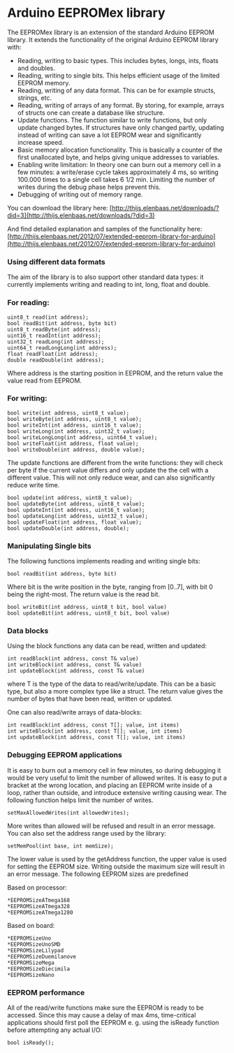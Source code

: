 # Arduino EEPROMex library 

The EEPROMex library is an extension of the standard Arduino EEPROM library. It extends the functionality of the original Arduino EEPROM library with:

* Reading, writing to basic types. This includes  bytes, longs, ints, floats and doubles.
* Reading, writing to single bits. This helps efficient usage of the limited EEPROM memory.
* Reading, writing of any data format. This can be for example structs, strings, etc.
* Reading, writing of arrays of any format. By storing, for example, arrays of structs one can create a database like structure.
* Update functions. The function similar to write functions, but only update changed bytes. If structures have only changed partly, updating instead of writing can save a lot EEPROM wear and significantly increase speed.
* Basic memory allocation functionality. This is basically a counter of the first unallocated byte, and helps giving unique addresses to variables.
* Enabling write limitation: In theory one can burn out a memory cell in a few minutes: a write/erase cycle takes approximately 4 ms, so writing 100.000 times to a single cell takes 6 1/2 min. Limiting the number of writes during the debug phase helps prevent this.
* Debugging of writing out of memory range.

You can download the library here: 
[http://thijs.elenbaas.net/downloads/?did=3](http://thijs.elenbaas.net/downloads/?did=3)
 
And find detailed explanation and samples of the functionality here: 
[http://thijs.elenbaas.net/2012/07/extended-eeprom-library-for-arduino](http://thijs.elenbaas.net/2012/07/extended-eeprom-library-for-arduino)

### Using different data formats

The aim of the library is to also support other standard data types: it currently implements writing and reading to int, long, float and double.

### For reading:
```
uint8_t read(int address);
bool readBit(int address, byte bit)
uint8_t readByte(int address);
uint16_t readInt(int address);
uint32_t readLong(int address);
uint64_t readLongLong(int address);
float readFloat(int address);
double readDouble(int address);
```

Where address is the starting position in EEPROM, and the return value the value read from EEPROM. 

### For writing:
```
bool write(int address, uint8_t value);
bool writeByte(int address, uint8_t value);
bool writeInt(int address, uint16_t value);
bool writeLong(int address, uint32_t value);
bool writeLongLong(int address, uint64_t value);
bool writeFloat(int address, float value);
bool writeDouble(int address, double value);
```
The update functions are different from the write functions: they will check per byte if the current value differs and only update the the cell with a different value. This will not only reduce wear, and can also significantly reduce write time.

```
bool update(int address, uint8_t value);
bool updateByte(int address, uint8_t value);
bool updateInt(int address, uint16_t value);
bool updateLong(int address, uint32_t value);
bool updateFloat(int address, float value);
bool updateDouble(int address, double);
```

### Manipulating Single bits

The following functions implements reading and writing single bits:

```
bool readBit(int address, byte bit)
```
Where bit is the write position in the byte, ranging from [0..7], with bit 0 being the right-most.  The return value is the read bit.

```
bool writeBit(int address, uint8_t bit, bool value)
bool updateBit(int address, uint8_t bit, bool value)
```

### Data blocks

Using the block functions any data can be read, written and updated:

```
int readBlock(int address, const T& value)
int writeBlock(int address, const T& value)
int updateBlock(int address, const T& value)
```

where T is the type of the data to read/write/update. This can be a basic type, but also a more complex type like a struct. The return value gives the number of bytes that have been read, written or updated.

One can also read/write arrays of data-blocks:

```
int readBlock(int address, const T[]; value, int items)
int writeBlock(int address, const T[]; value, int items)
int updateBlock(int address, const T[]; value, int items)
```

### Debugging EEPROM applications 

It is easy to burn out a memory cell in few minutes, so during debugging it would be very useful to limit the number of allowed writes. It is easy to put a bracket at the wrong location, and placing an EEPROM write inside of a loop, rather than outside, and introduce extensive writing causing wear.  The following function helps limit the number of writes.

```
setMaxAllowedWrites(int allowedWrites);
```

More writes than allowed will be refused and result in an error message. You can also set the address range used by the library:

```
setMemPool(int base, int memSize);
```

The lower value is used by the getAddress function, the upper value is  used for setting the EEPROM size. Writing outside the maximum size will result in an error message. The following EEPROM sizes are predefined

Based on processor:
```
*EEPROMSizeATmega168
*EEPROMSizeATmega328
*EEPROMSizeATmega1280
```
Based on board:
```
*EEPROMSizeUno
*EEPROMSizeUnoSMD
*EEPROMSizeLilypad
*EEPROMSizeDuemilanove
*EEPROMSizeMega
*EEPROMSizeDiecimila
*EEPROMSizeNano
```

### EEPROM performance

All of the read/write functions make sure the EEPROM is ready to be accessed. Since this may cause a delay of max 4ms, time-critical  applications should first poll the EEPROM e. g. using the isReady function before attempting any actual I/O:

```
bool isReady();
```
